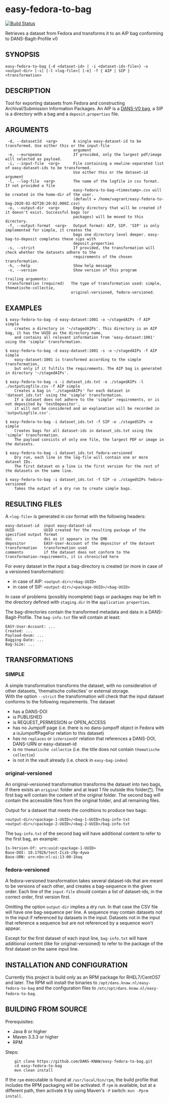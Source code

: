 easy-fedora-to-bag
==================
[![Build Status](https://travis-ci.org/DANS-KNAW/easy-fedora-to-bag.png?branch=master)](https://travis-ci.org/DANS-KNAW/easy-fedora-to-bag)

Retrieves a dataset from Fedora and transforms it to an AIP bag conforming to DANS-BagIt-Profile v0

SYNOPSIS
--------

    easy-fedora-to-bag {-d <dataset-id> | -i <dataset-ids-file>} -o <output-dir> [-s] [-l <log-file>] [-e] -f { AIP | SIP } <transformation>

DESCRIPTION
-----------
Tool for exporting datasets from Fedora and constructing Archival/Submission Information Packages.
An AIP is a [DANS-V0 bag], a SIP is a directory with a bag and a `deposit.properties` file.

[DANS-V0 bag]: https://github.com/DANS-KNAW/dans-bagit-profile/blob/master/docs/versions/0.0.0.md#dans-bagit-profile-v0

ARGUMENTS
---------

     -d, --datasetId  <arg>       A single easy-dataset-id to be transformed. Use either this or the input-file
                                  argument
     -e, --europeana              If provided, only the largest pdf/image will selected as payload.
     -i, --input-file  <arg>      File containing a newline-separated list of easy-dataset-ids to be transformed.
                                  Use either this or the dataset-id argument
     -l, --log-file  <arg>        The name of the logfile in csv format. If not provided a file
                                  easy-fedora-to-bag-<timestamp>.csv will be created in the home-dir of the user.
                                  (default = /home/vagrant/easy-fedora-to-bag-2020-02-02T20:20:02.000Z.csv)
     -o, --output-dir  <arg>      Empty directory that will be created if it doesn't exist. Successful bags (or 
                                  packages) will be moved to this directory.
     -f, --output-format  <arg>   Output format: AIP, SIP. 'SIP' is only implemented for simple, it creates the
                                  bags one directory level deeper. easy-bag-to-deposit completes these sips with
                                  deposit.properties
     -s, --strict                 If provided, the transformation will check whether the datasets adhere to the
                                  requirements of the chosen transformation.
     -h, --help                   Show help message
     -v, --version                Show version of this program
    
    trailing arguments:
     transformation (required)   The type of transformation used: simple, thematische-collectie,
                                 original-versioned, fedora-versioned.

EXAMPLES
--------

    $ easy-fedora-to-bag -d easy-dataset:1001 -o ~/stagedAIPs -f AIP simple
        creates a directory in '~/stagedAIPs'. This directory is an AIP bag, it has the UUID as the directory name, 
        and contains all relevant information from 'easy-dataset:1001' using the 'simple' transformation.
    
    $ easy-fedora-to-bag -d easy-dataset:1001 -s -o ~/stagedAIPs -f AIP simple
        easy-dataset:1001 is transformed according to the simple transformation, 
        but only if it fulfils the requirements. The AIP bag is generated in directory '~/stagedAIPs'.
    
    $ easy-fedora-to-bag -s -i dataset_ids.txt -o ./stagedAIPs -l ./outputLogfile.csv -f AIP simple
        Creates a bag in './stagedAIPs' for each dataset in 'dataset_ids.txt' using the 'simple' transformation.
        If a dataset does not adhere to the 'simple' requirements, or is not deposited by 'testDepositor',
        it will not be considered and an explanation will be recorded in 'outputLogfile.csv'. 

    $ easy-fedora-to-bag -i dataset_ids.txt -f SIP -o ./stagedSIPs -e simple
        Creates bags for all dataset-ids in dataset_ids.txt using the 'simple' transformation.
        The payload consists of only one file, the largest PDF or image in the datasets.

    $ easy-fedora-to-bag -i dataset_ids.txt fedora-versioned
        Dry run, each line in the log-file will contain one or more dataset IDs.
        The first dataset on a line is the first version for the rest of the datasets on the same line.

    $ easy-fedora-to-bag -i dataset_ids.txt -f SIP -o ./stagedSIPs fedora-versioned
        Takes the output of a dry run to create simple bags. 


RESULTING FILES
---------------

A `<log-file>` is generated in csv format with the following headers:

    easy-dataset-id  input easy-dataset-id
    UUID             UUID created for the resulting package of the specified output format
    doi              doi as it appears in the EMD
    depositor        EASY-User-Account of the depositor of the dataset
    transformation   transformation used
    comments         if the dataset does not conform to the transformation-requirements, it is chronicled here

For every dataset in the input a bag-directory is created (or more in case of a versioned transformation):
* in case of AIP: `<output-dir>/<bag-UUID>`
* in case of SIP: `<output-dir>/<package-UUID>/<bag-UUID>`

In case of problems (possibly incomplete) bags or packages may be left in the directory
defined with `staging.dir` in the `application properties`.

The bag-directories contain the transformed metadata and data in a DANS-Bagit-Profile.
The `bag-info.txt` file will contain at least:

    EASY-User-Account: ...
    Created: ...
    Payload-Oxum: ...
    Bagging-Date: ...
    Bag-Size: ...


TRANSFORMATIONS
---------------
### SIMPLE
A simple transformation transforms the dataset, with no consideration of other datasets, 'thematische collecties' or external storage.  
With the option `--strict` the transformation will check that the input dataset conforms to the following requirements. The dataset

* has a DANS-DOI
* is PUBLISHED
* is REQUEST\_PERMISSION or OPEN\_ACCESS
* has no Jumpoff page (i.e. there is no dans-jumpoff object in Fedora with a isJumpoffPageFor relation to this dataset)
* has no `replaces` or `isVersionOf` relation that references a DANS-DOI, DANS-URN or easy-dataset-id
* is no `thematische collectie` (i.e. the title does not contain `thematische collectie`)
* is not in the vault already (i.e. check in `easy-bag-index`)

### original-versioned
An original-versioned transformation transforms the dataset into two bags, 
if there exists an `original` folder and at least 1 file outside this folder[(*)](https://github.com/DANS-KNAW/easy-fedora-to-bag/blob/94951d6d74dc1be590d959b53f03e1311ff7baf7/src/main/scala/nl/knaw/dans/easy/fedoratobag/filter/package.scala#L25). 
The first bag will contain the content of the original folder. 
The second bag will contain the accessible files from the original folder, and all remaining files.  

Output for a dataset that meets the conditions to produce two bags:

    <output-dir>/<package-1-UUID>/<bag-1-UUID>/bag-info-txt
    <output-dir>/<package-2-UUID>/<bag-2-UUID>/bag-info-txt

The `bag-info.txt` of the second bag will have additional content to refer to the first bag, an example:

    Is-Version-Of: urn:uuid:<package-1-UUID>
    Base-DOI: 10.17026/test-Iiib-z9p-4ywa
    Base-URN: urn:nbn:nl:ui:13-00-1haq

### fedora-versioned
A fedora-versioned transformation takes several dataset-ids that are meant to be versions of each other, and creates a bag-sequence in the given order.
Each line of the `input-file` should contain a list of dataset-ids, in the correct order, first version first.

Omitting the option `output-dir` implies a dry run.
In that case the CSV file will have one bag-sequence per line.
A sequence may contain datasets not in the input if referenced by datasets in the input.
Datasets not in the input that reference a sequence but are not referenced by a sequence won't appear.

Except for the first dataset of each input line,
`bag-info.txt` will have additional content (like for original-versioned)
to refer to the package of the first dataset on the same input line.

INSTALLATION AND CONFIGURATION
------------------------------
Currently this project is build only as an RPM package for RHEL7/CentOS7 and later. The RPM will install the binaries to
`/opt/dans.knaw.nl/easy-fedora-to-bag` and the configuration files to `/etc/opt/dans.knaw.nl/easy-fedora-to-bag`.

BUILDING FROM SOURCE
--------------------

Prerequisites:

* Java 8 or higher
* Maven 3.3.3 or higher
* RPM

Steps:

        git clone https://github.com/DANS-KNAW/easy-fedora-to-bag.git
        cd easy-fedora-to-bag
        mvn clean install

If the `rpm` executable is found at `/usr/local/bin/rpm`, the build profile that includes the RPM
packaging will be activated. If `rpm` is available, but at a different path, then activate it by using
Maven's `-P` switch: `mvn -Pprm install`.
